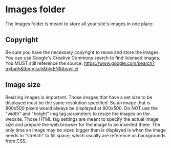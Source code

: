 # Images folder
The images folder is meant to store all your site's images in one place. 
## Copyright
Be sure you have the necessary copyright to reuse and store the images. You can use Google's Creative Commons search to find licensed images. You MUST still reference the source. https://www.google.com/search?q=bath&tbm=isch&hl=EN&tbs=il:cl
## Image size
Resizing images is important. Those images that have a set size to be displayed must be the same resolution specified. So an image that is 800x500 pixels would always be displayed at 800x500. Do NOT use the "width" and "height" img tag parameters to resize the images on the website. Those HTML tag settings are meant to specify the actual image size and prepare the web browser for the image to be inserted there. The only time an image may be sized bigger than is displayed is when the image needs to "stretch" to fill space, which usually are reference as backgrounds from CSS. 
